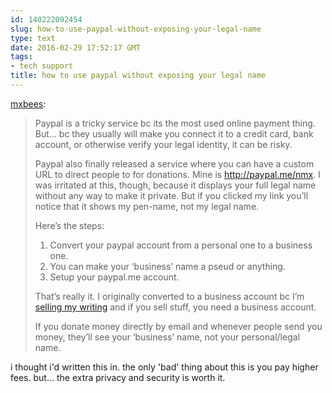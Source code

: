 ```yaml
---
id: 140222092454
slug: how-to-use-paypal-without-exposing-your-legal-name
type: text
date: 2016-02-29 17:52:17 GMT
tags:
- tech support
title: how to use paypal without exposing your legal name
---
```

<p><a class="tumblr_blog" href="http://mxbees.tumblr.com/post/140221200019">mxbees</a>:</p>
<blockquote>
<p>Paypal is a tricky service bc its the most used online payment thing. But… bc they usually will make you connect it to a credit card, bank account, or otherwise verify your legal identity, it can be risky.</p>

<p>Paypal also finally released a service where you can have a custom URL to direct people to for donations. Mine is <a href="http://paypal.me/nmx">http://paypal.me/nmx</a>. I was irritated at this, though, because it displays your full legal name without any way to make it private. But if you clicked my link you’ll notice that it shows my pen-name, not my legal name.</p>

<p>Here’s the steps:</p>

<ol><li>Convert your paypal account from a personal one to a business one.</li>
<li>You can make your ‘business’ name a pseud or anything.</li>
<li>Setup your paypal.me account.</li>
</ol><p>That’s really it. I originally converted to a business account bc I’m <a href="http://by.mxb.ca">selling my writing</a> and if you sell stuff, you need a business account.</p>

<p>If you donate money directly by email and whenever people send you money, they’ll see your ‘business’ name, not your personal/legal name.</p>
</blockquote>

i thought i'd written this in. the only 'bad' thing about this is you pay higher fees. but... the extra privacy and security is worth it.
